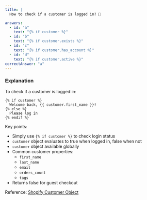 ```yaml
---
title: |
  How to check if a customer is logged in? 👤

answers:
  - id: "a"
    text: "{% if customer %}"
  - id: "b"
    text: "{% if customer.exists %}"
  - id: "c"
    text: "{% if customer.has_account %}"
  - id: "d"
    text: "{% if customer.active %}"
correctAnswer: "a"
---
```


### Explanation

To check if a customer is logged in:

```liquid
{% if customer %}
  Welcome back, {{ customer.first_name }}!
{% else %}
  Please log in
{% endif %}
```

Key points:
- Simply use `{% if customer %}` to check login status
- `customer` object evaluates to true when logged in, false when not
- `customer` object available globally
- Common customer properties:
  - `first_name`
  - `last_name`
  - `email`
  - `orders_count`
  - `tags`
- Returns false for guest checkout

Reference: [Shopify Customer Object](https://shopify.dev/docs/api/liquid/objects/customer) 